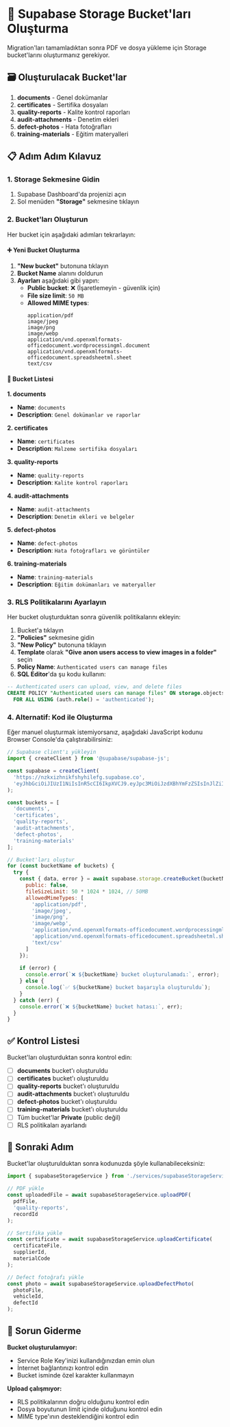 # 📂 Supabase Storage Bucket'ları Oluşturma

Migration'ları tamamladıktan sonra PDF ve dosya yükleme için Storage bucket'larını oluşturmanız gerekiyor.

## 🗃️ Oluşturulacak Bucket'lar

1. **documents** - Genel dokümanlar
2. **certificates** - Sertifika dosyaları  
3. **quality-reports** - Kalite kontrol raporları
4. **audit-attachments** - Denetim ekleri
5. **defect-photos** - Hata fotoğrafları
6. **training-materials** - Eğitim materyalleri

## 📋 Adım Adım Kılavuz

### 1. Storage Sekmesine Gidin
1. Supabase Dashboard'da projenizi açın
2. Sol menüden **"Storage"** sekmesine tıklayın

### 2. Bucket'ları Oluşturun

Her bucket için aşağıdaki adımları tekrarlayın:

#### ➕ Yeni Bucket Oluşturma
1. **"New bucket"** butonuna tıklayın
2. **Bucket Name** alanını doldurun
3. **Ayarları** aşağıdaki gibi yapın:
   - **Public bucket**: ❌ (İşaretlemeyin - güvenlik için)
   - **File size limit**: `50 MB`
   - **Allowed MIME types**: 
     ```
     application/pdf
     image/jpeg
     image/png
     image/webp
     application/vnd.openxmlformats-officedocument.wordprocessingml.document
     application/vnd.openxmlformats-officedocument.spreadsheetml.sheet
     text/csv
     ```

#### 📝 Bucket Listesi

**1. documents**
- **Name**: `documents`
- **Description**: `Genel dokümanlar ve raporlar`

**2. certificates** 
- **Name**: `certificates`
- **Description**: `Malzeme sertifika dosyaları`

**3. quality-reports**
- **Name**: `quality-reports`  
- **Description**: `Kalite kontrol raporları`

**4. audit-attachments**
- **Name**: `audit-attachments`
- **Description**: `Denetim ekleri ve belgeler`

**5. defect-photos**
- **Name**: `defect-photos`
- **Description**: `Hata fotoğrafları ve görüntüler`

**6. training-materials**
- **Name**: `training-materials`
- **Description**: `Eğitim dokümanları ve materyaller`

### 3. RLS Politikalarını Ayarlayın

Her bucket oluşturduktan sonra güvenlik politikalarını ekleyin:

1. Bucket'a tıklayın
2. **"Policies"** sekmesine gidin
3. **"New Policy"** butonuna tıklayın
4. **Template** olarak **"Give anon users access to view images in a folder"** seçin
5. **Policy Name**: `Authenticated users can manage files`
6. **SQL Editor**'da şu kodu kullanın:

```sql
-- Authenticated users can upload, view, and delete files
CREATE POLICY "Authenticated users can manage files" ON storage.objects
  FOR ALL USING (auth.role() = 'authenticated');
```

### 4. Alternatif: Kod ile Oluşturma

Eğer manuel oluşturmak istemiyorsanız, aşağıdaki JavaScript kodunu Browser Console'da çalıştırabilirsiniz:

```javascript
// Supabase client'ı yükleyin
import { createClient } from '@supabase/supabase-js';

const supabase = createClient(
  'https://nzkxizhnikfshyhilefg.supabase.co',
  'eyJhbGciOiJIUzI1NiIsInR5cCI6IkpXVCJ9.eyJpc3MiOiJzdXBhYmFzZSIsInJlZiI6Im56a3hpemhuaWtmc2h5aGlsZWZnIiwicm9sZSI6ImFub24iLCJpYXQiOjE3NTY3MTYwMzIsImV4cCI6MjA3MjI5MjAzMn0.aRm8XdIvVrBffxT2VHH7A2bMqQsjiJiy3qkbJAkYhUk'
);

const buckets = [
  'documents',
  'certificates', 
  'quality-reports',
  'audit-attachments',
  'defect-photos',
  'training-materials'
];

// Bucket'ları oluştur
for (const bucketName of buckets) {
  try {
    const { data, error } = await supabase.storage.createBucket(bucketName, {
      public: false,
      fileSizeLimit: 50 * 1024 * 1024, // 50MB
      allowedMimeTypes: [
        'application/pdf',
        'image/jpeg',
        'image/png',
        'image/webp',
        'application/vnd.openxmlformats-officedocument.wordprocessingml.document',
        'application/vnd.openxmlformats-officedocument.spreadsheetml.sheet',
        'text/csv'
      ]
    });
    
    if (error) {
      console.error(`❌ ${bucketName} bucket oluşturulamadı:`, error);
    } else {
      console.log(`✅ ${bucketName} bucket başarıyla oluşturuldu`);
    }
  } catch (err) {
    console.error(`❌ ${bucketName} bucket hatası:`, err);
  }
}
```

## ✅ Kontrol Listesi

Bucket'ları oluşturduktan sonra kontrol edin:

- [ ] **documents** bucket'ı oluşturuldu
- [ ] **certificates** bucket'ı oluşturuldu  
- [ ] **quality-reports** bucket'ı oluşturuldu
- [ ] **audit-attachments** bucket'ı oluşturuldu
- [ ] **defect-photos** bucket'ı oluşturuldu
- [ ] **training-materials** bucket'ı oluşturuldu
- [ ] Tüm bucket'lar **Private** (public değil)
- [ ] RLS politikaları ayarlandı

## 🎯 Sonraki Adım

Bucket'lar oluşturulduktan sonra kodunuzda şöyle kullanabileceksiniz:

```typescript
import { supabaseStorageService } from './services/supabaseStorageService';

// PDF yükle
const uploadedFile = await supabaseStorageService.uploadPDF(
  pdfFile, 
  'quality-reports', 
  recordId
);

// Sertifika yükle
const certificate = await supabaseStorageService.uploadCertificate(
  certificateFile,
  supplierId,
  materialCode
);

// Defect fotoğrafı yükle
const photo = await supabaseStorageService.uploadDefectPhoto(
  photoFile,
  vehicleId,
  defectId
);
```

## 🚨 Sorun Giderme

**Bucket oluşturulamıyor:**
- Service Role Key'inizi kullandığınızdan emin olun
- İnternet bağlantınızı kontrol edin
- Bucket isminde özel karakter kullanmayın

**Upload çalışmıyor:**
- RLS politikalarının doğru olduğunu kontrol edin
- Dosya boyutunun limit içinde olduğunu kontrol edin
- MIME type'ının desteklendiğini kontrol edin
